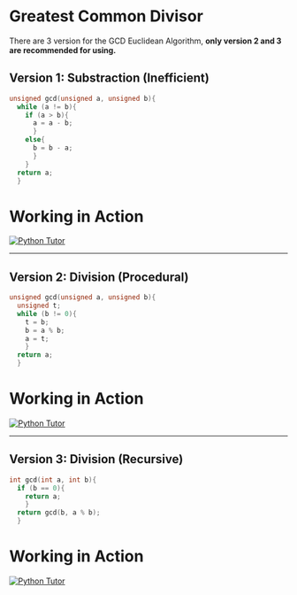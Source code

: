 # Greatest Common Divisor
There are 3 version for the GCD Euclidean Algorithm, **only version 2 and 3 are recommended for using.**

## Version 1: Substraction (Inefficient)
```c
unsigned gcd(unsigned a, unsigned b){
  while (a != b){
    if (a > b){
      a = a - b;
      }
    else{
      b = b - a;
      }
    }
  return a;
  }
```
# Working in Action
[![Python Tutor](http://www.uadnan.com/wp-content/uploads/2014/10/PythonTutor-Logo-310x150.png)](https://goo.gl/GV3jmH)

***

## Version 2: Division (Procedural)
```c
unsigned gcd(unsigned a, unsigned b){
  unsigned t;
  while (b != 0){
    t = b;
    b = a % b;
    a = t;
    }
  return a;
  }
```
# Working in Action
[![Python Tutor](http://www.uadnan.com/wp-content/uploads/2014/10/PythonTutor-Logo-310x150.png)](https://goo.gl/0EnGih)

***

## Version 3: Division (Recursive)
```c
int gcd(int a, int b){
  if (b == 0){
    return a;
    }
  return gcd(b, a % b);
  }
```
# Working in Action
[![Python Tutor](http://www.uadnan.com/wp-content/uploads/2014/10/PythonTutor-Logo-310x150.png)](https://goo.gl/XlMdRD)